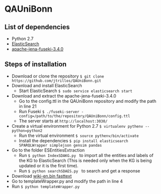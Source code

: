 # QAUniBonn

## List of dependencies
- Python 2.7
- [ElasticSearch](https://www.elastic.co/downloads/elasticsearch)
- [apache-jena-fuseki-3.4.0](http://archive.apache.org/dist/jena/binaries/apache-jena-fuseki-3.4.0.zip)

## Steps of installation
- Download or clone the repository ```$ git clone https://github.com/jtrillos/QAUniBonn.git ```
- Download and install ElasticSearch
	- Start ElasticSearch ```$ sudo service elasticsearch start```
- Download and extract the apache-jena-fuseki-3.4.0
	- Go to the config.ttl in the QAUniBonn repository and modify the path in line 21
	- Run Fuseki ```$ ./fuseki-server -config=/path/to/the/repository/QAUniBonn/config.ttl ```
	- The server starts at `http://localhost:3030/`
- Create a virtual environment for Python 2.7 ```$ virtualenv pythenv --python=python2  ```
	- Run the virtual environment ```$ source pythenv/bin/activate```
	- Install the dependencies ```$ pip install elasticsearch SPARQLWrapper simplejson gensim pandas```
- Go to the folder ESEntitiesExtraction
	- Run ```$ python IndexSDAKG.py ``` to import all the entities and labels of the KG to ElasticSearch (This is needed only when the KG is being updated or it is the first time).
	- Run ```$ python searchSDAES.py ``` to search and get a response 
- Download [wiki-en.bin fasttext](https://s3-us-west-1.amazonaws.com/fasttext-vectors/wiki.en.zip)
- Go to templateWrapper.py and modify the path in line 4
- Run ```$ python templateWrapper.py ```

